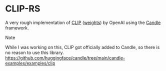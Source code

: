 # CLIP-RS

A very rough implementation of [CLIP](https://github.com/openai/CLIP/blob/main/clip/model.py) ([weights](https://huggingface.co/openai/clip-vit-large-patch14)) by OpenAI using the [Candle](https://github.com/huggingface/candle/) framework.

> [!NOTE]
> While I was working on this, CLIP got officially added to Candle, so there is no reason to use this library.
> https://github.com/huggingface/candle/tree/main/candle-examples/examples/clip
